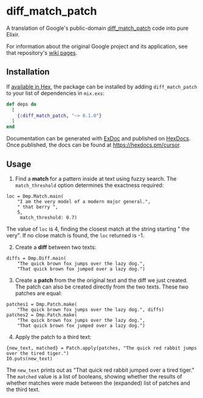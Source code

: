 # diff_match_patch

A translation of Google's public-domain
[diff_match_patch](https://github.com/google/diff-match-patch) code into pure Elixir.

For information about the original Google project and its application,
see that repository's [wiki pages](https://github.com/google/diff-match-patch/wiki).

## Installation

If [available in Hex](https://hex.pm/docs/publish), the package can be installed
by adding `diff_match_patch` to your list of dependencies in `mix.exs`:

```elixir
def deps do
  [
    {:diff_match_patch, "~> 0.1.0"}
  ]
end
```
Documentation can be generated with [ExDoc](https://github.com/elixir-lang/ex_doc)
and published on [HexDocs](https://hexdocs.pm). Once published, the docs can
be found at <https://hexdocs.pm/cursor>.

## Usage

1. Find a **match** for a pattern inside at text using fuzzy search. The
`match_threshold` option determines the exactness required:

```
loc = Dmp.Match.main(
    "I am the very model of a modern major general.",
    " that berry ",
    5,
     match_threshold: 0.7)
```

The value of `loc` is 4, finding the closest match at the string starting " the very".
If no close match is found, the `loc` returned is -1.

2. Create a **diff** between two texts:

```
diffs = Dmp.Diff.main(
    "The quick brown fox jumps over the lazy dog.",
    "That quick brown fox jumped over a lazy dog.")
```

3. Create a **patch** from the the original text and the diff we just created.
The patch can also be created directly from the two texts. These
two patches are equal:

```
patches1 = Dmp.Patch.make(
    "The quick brown fox jumps over the lazy dog.", diffs)
patches2 = Dmp.Patch.make(
    "The quick brown fox jumps over the lazy dog.",
    "That quick brown fox jumped over a lazy dog.")
```

4. Apply the patch to a third text:

```
{new_text, matched} = Patch.apply(patches, "The quick red rabbit jumps over the tired tiger.")
IO.puts(new_text)
```

The `new_text` prints out as "That quick red rabbit jumped over a tired tiger."
The `matched` value is a list of booleans, showing whether the results of whether
matches were made between the (expanded) list of patches and the third text.
